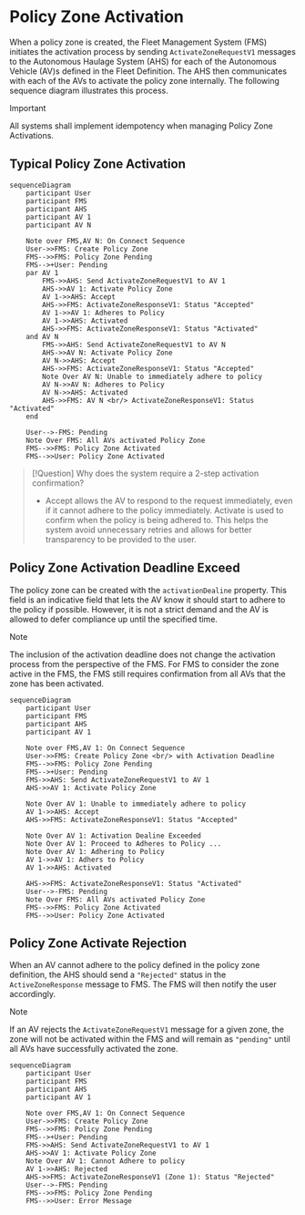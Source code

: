 # Policy Zone Activation
When a policy zone is created, the Fleet Management System (FMS) initiates the activation process by sending `ActivateZoneRequestV1` messages to the Autonomous Haulage System (AHS) for each of the Autonomous Vehicle (AV)s defined in the Fleet Definition. The AHS then communicates with each of the AVs to activate the policy zone internally. The following sequence diagram illustrates this process.

> [!IMPORTANT]
> All systems shall implement idempotency when managing Policy Zone Activations.

## Typical Policy Zone Activation

```mermaid
sequenceDiagram
    participant User
    participant FMS
    participant AHS
    participant AV 1
    participant AV N

    Note over FMS,AV N: On Connect Sequence
    User->>FMS: Create Policy Zone
    FMS-->>FMS: Policy Zone Pending
    FMS-->+User: Pending
    par AV 1
        FMS->>AHS: Send ActivateZoneRequestV1 to AV 1
        AHS->>AV 1: Activate Policy Zone
        AV 1->>AHS: Accept
        AHS->>FMS: ActivateZoneResponseV1: Status "Accepted"
        AV 1->>AV 1: Adheres to Policy
        AV 1->>AHS: Activated
        AHS->>FMS: ActivateZoneResponseV1: Status "Activated"
    and AV N
        FMS->>AHS: Send ActivateZoneRequestV1 to AV N
        AHS->>AV N: Activate Policy Zone
        AV N->>AHS: Accept
        AHS->>FMS: ActivateZoneResponseV1: Status "Accepted"
        Note Over AV N: Unable to immediately adhere to policy
        AV N->>AV N: Adheres to Policy
        AV N->>AHS: Activated
        AHS->>FMS: AV N <br/> ActivateZoneResponseV1: Status "Activated"
    end

    User-->-FMS: Pending
    Note Over FMS: All AVs activated Policy Zone
    FMS-->>FMS: Policy Zone Activated
    FMS-->>User: Policy Zone Activated
```

> [!Question] Why does the system require a 2-step activation confirmation?
> - Accept allows the AV to respond to the request immediately, even if it cannot adhere to the policy immediately. Activate is used to confirm when the policy is being adhered to. This helps the system avoid unnecessary retries and allows for better transparency to be provided to the user.

## Policy Zone Activation Deadline Exceed
The policy zone can be created with the `activationDealine` property. This field is an indicative field that lets the AV know it should start to adhere to the policy if possible. However, it is not a strict demand and the AV is allowed to defer compliance up until the specified time.

> [!NOTE]
> The inclusion of the activation deadline does not change the activation process from the perspective of the FMS. For FMS to consider the zone active in the FMS, the FMS still requires confirmation from all AVs that the zone has been activated.

```mermaid
sequenceDiagram
    participant User
    participant FMS
    participant AHS
    participant AV 1

    Note over FMS,AV 1: On Connect Sequence
    User->>FMS: Create Policy Zone <br/> with Activation Deadline
    FMS-->>FMS: Policy Zone Pending
    FMS-->+User: Pending
    FMS->>AHS: Send ActivateZoneRequestV1 to AV 1
    AHS->>AV 1: Activate Policy Zone

    Note Over AV 1: Unable to immediately adhere to policy
    AV 1->>AHS: Accept
    AHS->>FMS: ActivateZoneResponseV1: Status "Accepted"

    Note Over AV 1: Activation Dealine Exceeded
    Note Over AV 1: Proceed to Adheres to Policy ...
    Note Over AV 1: Adhering to Policy
    AV 1->>AV 1: Adhers to Policy
    AV 1->>AHS: Activated

    AHS->>FMS: ActivateZoneResponseV1: Status "Activated"
    User-->-FMS: Pending
    Note Over FMS: All AVs activated Policy Zone
    FMS-->>FMS: Policy Zone Activated
    FMS-->>User: Policy Zone Activated
```

## Policy Zone Activate Rejection
When an AV cannot adhere to the policy defined in the policy zone definition, the AHS should send a `"Rejected"` status in the `ActiveZoneResponse` message to FMS. The FMS will then notify the user accordingly.

> [!NOTE]
> If an AV rejects the `ActivateZoneRequestV1` message for a given zone, the zone will not be activated within the FMS and will remain as `"pending"` until all AVs have successfully activated the zone.

```mermaid
sequenceDiagram
    participant User
    participant FMS
    participant AHS
    participant AV 1

    Note over FMS,AV 1: On Connect Sequence
    User->>FMS: Create Policy Zone
    FMS-->>FMS: Policy Zone Pending
    FMS-->+User: Pending
    FMS->>AHS: Send ActivateZoneRequestV1 to AV 1
    AHS->>AV 1: Activate Policy Zone
    Note Over AV 1: Cannot Adhere to policy
    AV 1->>AHS: Rejected
    AHS->>FMS: ActivateZoneResponseV1 (Zone 1): Status "Rejected"
    User-->-FMS: Pending
    FMS-->>FMS: Policy Zone Pending
    FMS-->>User: Error Message
```